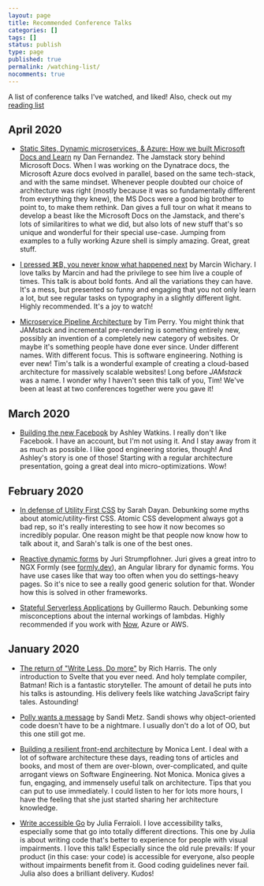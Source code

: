 ```yaml
---
layout: page
title: Recommended Conference Talks
categories: []
tags: []
status: publish
type: page
published: true
permalink: /watching-list/
nocomments: true
---
```


A list of conference talks I've watched, and liked! Also, check out my [reading list](/reading-list)

## April 2020

- [Static Sites, Dynamic microservices, & Azure: How we built Microsoft Docs and Learn](https://www.youtube.com/watch?v=EpYYe6aQjJM) ny Dan Fernandez. The Jamstack story behind Microsoft Docs. When I was working on the Dynatrace docs, the Microsoft Azure docs evolved in parallel, based on the same tech-stack, and with the same mindset. Whenever people doubted our choice of architecture was right (mostly because it was so fundamentally different from everything they knew), the MS Docs were a good big brother to point to, to make them rethink. Dan gives a full tour on what it means to develop a beast like the Microsoft Docs on the Jamstack, and there's lots of similaritires to what we did, but also lots of new stuff that's so unique and wonderful for their special use-case. Jumping from examples to a fully working Azure shell is simply amazing. Great, great stuff.

- [I pressed ⌘B, you never know what happened next](https://www.youtube.com/watch?v=kVD-sjtFoEI) by Marcin Wichary. I love talks by Marcin and had the privilege to see him live a couple of times. This talk is about bold fonts. And all the variations they can have. It's a mess, but presented so funny and engaging that you not only learn a lot, but see regular tasks on typography in a slightly different light. Highly recommended. It's a joy to watch!

- [Microservice Pipeline Architecture](https://www.youtube.com/watch?v=vUCr1oTtaKA) by Tim Perry. You might think that JAMstack and incremental pre-rendering is something entirely new, possibly an invention of a completely new category of websites. Or maybe it's something people have done ever since. Under different names. With different focus. This is software engineering. Nothing is ever new! Tim's talk is a wonderful example of creating a cloud-based architecture for massively scalable websites! Long before *JAMstack* was a name.
I wonder why I haven't seen this talk of you, Tim! We've been at least at two conferences together were you gave it! 

## March 2020

- [Building the new Facebook](https://www.youtube.com/watch?v=KT3XKDBZW7M) by Ashley Watkins. I really don't like Facebook. I have an account, but I'm not using it. And I stay away from it as much as possible. I like good engineering stories, though! And Ashley's story is one of those! Starting with a regular architecture presentation, going a great deal into micro-optimizations. Wow!

## February 2020

- [In defense of Utility First CSS](https://www.youtube.com/watch?v=R50q4NES6Iw) by Sarah Dayan. Debunking some myths about atomic/utility-first CSS. Atomic CSS development always got a bad rep, so it's really interesting to see how it now becomes so incredibly popular. One reason might be that people now know how to talk about it, and Sarah's talk is one of the best ones.

- [Reactive dynamic forms](https://www.youtube.com/watch?v=3xwxlHqrLsE) by Juri Strumpflohner. Juri gives a great intro to NGX Formly (see [formly.dev](https://formly.dev)), an Angular library for dynamic forms. You have use cases like that way too often when you do settings-heavy pages. So it's nice to see a really good generic solution for that. Wonder how this is solved in other frameworks.

- [Stateful Serverless Applications](https://www.youtube.com/watch?v=lUyln5m6AhY) by Guillermo Rauch. Debunking some misconceptions about the internal workings of lambdas. Highly recommended if you work with [Now](https://zeit.co), Azure or AWS.

## January 2020

- [The return of "Write Less, Do more"](https://www.youtube.com/watch?v=BzX4aTRPzno) by Rich Harris. The only introduction to Svelte that you ever need. And holy template compiler, Batman! Rich is a fantastic storyteller. The amount of detail he puts into his talks is astounding. His delivery feels like watching JavaScript fairy tales. Astounding!

- [Polly wants a message](https://www.youtube.com/watch?v=YtROlyWWhV0) by Sandi Metz. Sandi shows why object-oriented code doesn't have to be a nightmare. I usually don't do a lot of OO, but this one still got me. 

- [Building a resilient front-end architecture](https://www.youtube.com/watch?v=TqfbAXCCVwE) by Monica Lent. I deal with a lot of software architecture these days, reading tons of articles and books, and most of them are over-blown, over-complicated, and quite arrogant views on Software Engineering. Not Monica. Monica gives a fun, engaging, and immensely useful talk on architecture. Tips that you can put to use immediately. I could listen to her for lots more hours, I have the feeling that she just started sharing her architecture knowledge.

- [Write accessible Go](https://www.youtube.com/watch?v=cVaDY0ChvOQ) by Julia Ferraioli. I love accessibility talks, especially some that go into totally different directions. This one by Julia is about writing code that's better to experience for people with visual impairments. I love this talk! Especially since the old rule prevails: If your product (in this case: your code) is accessible for everyone, also people without impairments benefit from it. Good coding guidelines never fail. Julia also does a brilliant delivery. Kudos!
